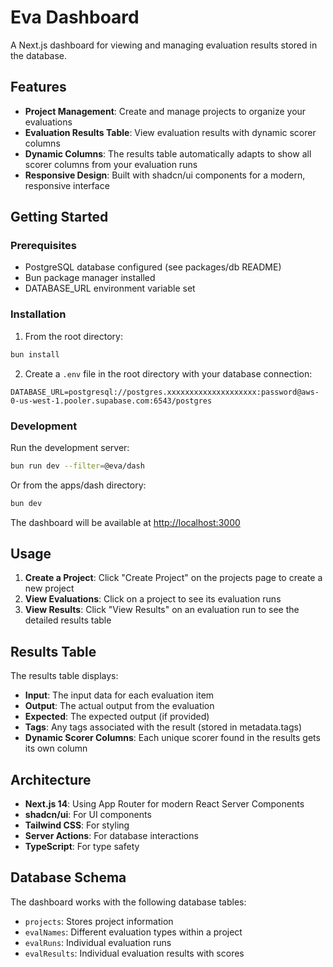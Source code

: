 # Eva Dashboard

A Next.js dashboard for viewing and managing evaluation results stored in the database.

## Features

- **Project Management**: Create and manage projects to organize your evaluations
- **Evaluation Results Table**: View evaluation results with dynamic scorer columns
- **Dynamic Columns**: The results table automatically adapts to show all scorer columns from your evaluation runs
- **Responsive Design**: Built with shadcn/ui components for a modern, responsive interface

## Getting Started

### Prerequisites

- PostgreSQL database configured (see packages/db README)
- Bun package manager installed
- DATABASE_URL environment variable set

### Installation

1. From the root directory:

```bash
bun install
```

2. Create a `.env` file in the root directory with your database connection:

```env
DATABASE_URL=postgresql://postgres.xxxxxxxxxxxxxxxxxxxx:password@aws-0-us-west-1.pooler.supabase.com:6543/postgres
```

### Development

Run the development server:

```bash
bun run dev --filter=@eva/dash
```

Or from the apps/dash directory:

```bash
bun dev
```

The dashboard will be available at [http://localhost:3000](http://localhost:3000)

## Usage

1. **Create a Project**: Click "Create Project" on the projects page to create a new project
2. **View Evaluations**: Click on a project to see its evaluation runs
3. **View Results**: Click "View Results" on an evaluation run to see the detailed results table

## Results Table

The results table displays:

- **Input**: The input data for each evaluation item
- **Output**: The actual output from the evaluation
- **Expected**: The expected output (if provided)
- **Tags**: Any tags associated with the result (stored in metadata.tags)
- **Dynamic Scorer Columns**: Each unique scorer found in the results gets its own column

## Architecture

- **Next.js 14**: Using App Router for modern React Server Components
- **shadcn/ui**: For UI components
- **Tailwind CSS**: For styling
- **Server Actions**: For database interactions
- **TypeScript**: For type safety

## Database Schema

The dashboard works with the following database tables:

- `projects`: Stores project information
- `evalNames`: Different evaluation types within a project
- `evalRuns`: Individual evaluation runs
- `evalResults`: Individual evaluation results with scores
